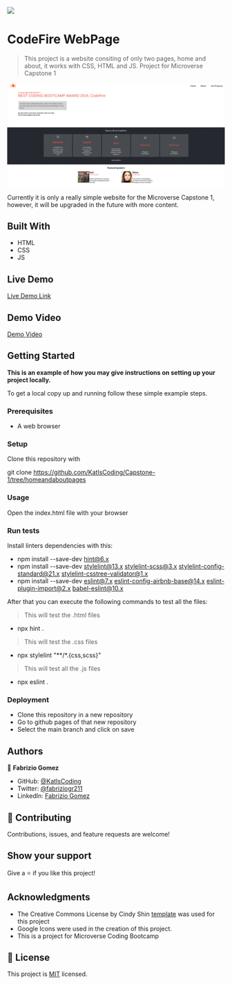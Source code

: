 ![](https://img.shields.io/badge/Microverse-blueviolet)

# CodeFire WebPage 

> This project is a website consiting of only two pages, home and about, it works with CSS, HTML and JS. Project for Microverse Capstone 1

![screenshot](./screenshot.png)

Currently it is only a really simple website for the Microverse Capstone 1, however, it will be upgraded in the future with more content.

## Built With

- HTML
- CSS
- JS

## Live Demo

[Live Demo Link](https://katiscoding.github.io/Capstone-1/)


## Demo Video

[Demo Video](https://www.loom.com/share/2d40894ed3e04ef4b62436c5084f813a)

## Getting Started

**This is an example of how you may give instructions on setting up your project locally.**

To get a local copy up and running follow these simple example steps.

### Prerequisites
- A web browser

### Setup
Clone this repository with

git clone https://github.com/KatIsCoding/Capstone-1/tree/homeandaboutpages

### Usage
Open the index.html file with your browser

### Run tests
Install linters dependencies with this:
- npm install --save-dev hint@6.x
- npm install --save-dev stylelint@13.x stylelint-scss@3.x stylelint-config-standard@21.x stylelint-csstree-validator@1.x
- npm install --save-dev eslint@7.x eslint-config-airbnb-base@14.x eslint-plugin-import@2.x babel-eslint@10.x

After that you can execute the following commands to test all the files:
> This will test the .html files
- npx hint .

> This will test the .css files
- npx stylelint "**/*.{css,scss}"

> This will test all the .js files
- npx eslint .



### Deployment
- Clone this repository in a new repository
- Go to github pages of that new repository
- Select the main branch and click on save


## Authors

👤 **Fabrizio Gomez**

- GitHub: [@KatIsCoding](https://github.com/KatIsCoding)
- Twitter: [@fabriziogr211](https://twitter.com/fabriziogr211)
- LinkedIn: [Fabrizio Gomez](https://www.linkedin.com/in/fabrizio-gomez-6a00801a3/)

## 🤝 Contributing

Contributions, issues, and feature requests are welcome!

## Show your support

Give a ⭐️ if you like this project!

## Acknowledgments

- The Creative Commons License by Cindy Shin [template](https://www.behance.net/gallery/29845175/CC-Global-Summit-2015) was used for this project 
- Google Icons were used in the creation of this project.
- This is a project for Microverse Coding Bootcamp

## 📝 License

This project is [MIT](./MIT.md) licensed.
